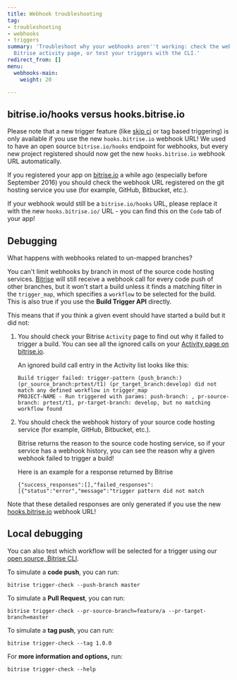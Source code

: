 ```yaml
---
title: Webhook troubleshooting
tag:
- troubleshooting
- webhooks
- triggers
summary: 'Troubleshoot why your webhooks aren''t working: check the webhook URL, your
  Bitrise activity page, or test your triggers with the CLI.'
redirect_from: []
menu:
  webhooks-main:
    weight: 20

---
```

## bitrise.io/hooks versus hooks.bitrise.io

Please note that a new trigger feature (like [skip ci](https://bitrise-io.github.io/devcenter/tips-and-tricks/skip-a-build/) or tag based triggering) is only available if you use the new `hooks.bitrise.io` webhook URL! We used to have an open source `bitrise.io/hooks` endpoint for webhooks, but every new project registered should now get the new `hooks.bitrise.io` webhook URL automatically.

If you registered your app on [bitrise.io](https://www.bitrise.io) a while ago (especially before September 2016) you should check the webhook URL registered on the git hosting service you use (for example, GitHub, Bitbucket, etc.).

If your webhook would still be a `bitrise.io/hooks` URL, please replace it with the new `hooks.bitrise.io/` URL - you can find this on the `Code` tab of your app!

## Debugging

What happens with webhooks related to un-mapped branches?

You can't limit webhooks by branch in most of the source code hosting services. [Bitrise](https://www.bitrise.io) will still receive a webhook call for every code push of other branches, but it won't start a build unless it finds a matching filter in the `trigger_map`, which specifies a `workflow` to be selected for the build. This is also true if you use the **Build Trigger API** directly.

This means that if you think a given event should have started a build but it did not:

1. You should check your Bitrise `Activity` page to find out why it failed to trigger a build. You can see all the ignored calls on your [Activity page on bitrise.io](http://www.bitrise.io/activity).

   An ignored build call entry in the Activity list looks like this:

       Build trigger failed: trigger-pattern (push_branch:) (pr_source_branch:prtest/t1) (pr_target_branch:develop) did not match any defined workflow in trigger_map
       PROJECT-NAME - Run triggered with params: push-branch: , pr-source-branch: prtest/t1, pr-target-branch: develop, but no matching workflow found
2. You should check the webhook history of your source code hosting service (for example, GitHub, Bitbucket, etc.).

   Bitrise returns the reason to the source code hosting service, so if your service has a webhook history, you can see the reason why a given webhook failed to trigger a build!

   Here is an example for a response returned by Bitrise

       {"success_responses":[],"failed_responses":[{"status":"error","message":"trigger pattern did not match

Note that these detailed responses are only generated if you use the new [hooks.bitrise.io](https://hooks.bitrise.io) webhook URL!

## Local debugging

You can also test which workflow will be selected for a trigger using our [open source, Bitrise CLI](https://www.bitrise.io/cli).

To simulate a **code push**, you can run:

    bitrise trigger-check --push-branch master

To simulate a **Pull Request**, you can run:

    bitrise trigger-check --pr-source-branch=feature/a --pr-target-branch=master

To simulate a **tag push**, you can run:

    bitrise trigger-check --tag 1.0.0

For **more information and options,** run:

    bitrise trigger-check --help